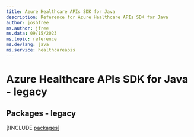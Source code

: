 ```yaml
---
title: Azure Healthcare APIs SDK for Java
description: Reference for Azure Healthcare APIs SDK for Java
author: joshfree
ms.author: jfree
ms.data: 09/15/2023
ms.topic: reference
ms.devlang: java
ms.service: healthcareapis
---
```

# Azure Healthcare APIs SDK for Java - legacy
## Packages - legacy
[!INCLUDE [packages](healthcare-apis-index.md)]